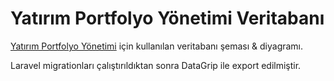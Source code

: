 # Yatırım Portfolyo Yönetimi Veritabanı

[Yatırım Portfolyo Yönetimi](https://github.com/kuylar/ip-2) için kullanılan veritabanı şeması & diyagramı.

Laravel migrationları çalıştırıldıktan sonra DataGrip ile export edilmiştir.